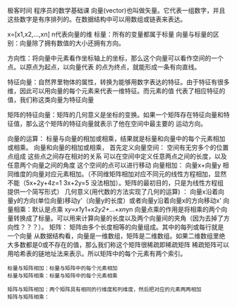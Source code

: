  
 极客时间  程序员的数学基础课
 向量(vector)也叫做矢量。它代表一组数字，并且这些数字是有序排列的。在数据结构中可以用数组或链表来表达。
 
 x=[x1,x2,...,xn]  n代表向量的维
 标量：所有的变量都属于标量
 向量与标量的区别：向量除了拥有数值的大小还拥有方向。
 
 方向性：将向量中元素看作坐标轴上的坐标，那么这个向量可以看作空间的一个点。以原点为起点，以向量代表
    的点为终点，就能形成一条有向直线。
 
 特征向量：自然界里物体的属性，转换为能够用数字表达的特征。由于特征有很多维，因此可以用向量的每个元素来代表一维特征。而元素的值
    代表了相应特征的值，我们称这类向量为特征向量
    
 矩阵的特征向量：矩阵的几何意义是坐标的变换。如果一个矩阵存在特征向量和特征值，那么这个矩阵的特征向量就表示了他在空间中最主要的
    运动方向。
    
    
 向量的运算： 
    标量与向量的相加或相乘，结果就是标量和向量中的每个元素相加或相乘。
    向量和向量的相加或相乘，
      首先定义向量空间：
        空间有无穷多个的位置点组成
        这些点之间存在相对的关系
        可以在空间中定义任意两点之间的长度，以及任意两个向量之间的角度
        这个空间的点可以进行移动
      向量相加： 向量x+向量y 
        相同维度的向量对应元素相加。（不同维矩阵相加对应不同元的线性方程相加，显然不能（5x+2y+4z=1  3x+2y=5 没法相加）。矩阵的最初目的，只是为线性方程组提供一个简写形式）
        几何意义(用代数的方法实现了几何的运算) ：
           向量x沿着向量y的方向(单位向量)移动y'（向量y的长度）或者向量y沿着向量x的方向移动x'
      向量相乘：默认是点乘
          x*y=x1*y1+x2*y2+...+xn*yn
          向量点乘的作用是将相乘的两个向量转换成了标量。可以用来计算向量的长度以及两个向量间的夹角（因为去掉了方向性？？？）。
 矩阵：
    矩阵由多个长度相等的向量组成。其中的每列或每行就是一个向量
    从数据结构看，向量是一维数组，矩阵是二维数组。如果二维数组里绝大多数都是0或不存在的值，那么我们称这个矩阵很稀疏即稀疏矩阵
      稀疏矩阵可以用哈希表的链地址法来表示。所以矩阵中的每个元素有两个索引。
      
    标量与矩阵相加：标量与矩阵中的每个元素相加
    标量与矩阵相乘：标量与矩阵中的每个元素相乘
    
    矩阵与矩阵相加：两个矩阵具有相同的行维度和列维度，然后把对应的元素两两相加
    矩阵与矩阵相乘：
        
 
 